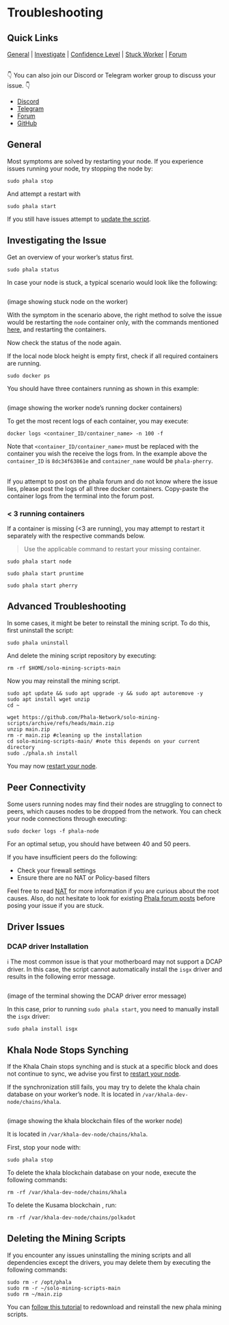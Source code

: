 # Troubleshooting

## Quick Links <a href="#quick-links" id="quick-links"></a>

[General](https://github.com/Phala-Network/solo-mining-scripts#navigate) | [Investigate](https://github.com/Phala-Network/solo-mining-scripts#investigating-the-issue) | [Confidence Level](https://wiki.phala.network/en-us/mine/solo/4-0-faq/#confidence-level) | [Stuck Worker](https://github.com/Phala-Network/solo-mining-scripts/tree/main#khala-node-stops-synching) | [Forum](https://forum.phala.network/c/mai/42-category/42)

\
👇 You can also join our Discord or Telegram worker group to discuss your issue. 👇

* [Discord](https://discord.gg/C6E4hQjk)
* [Telegram](https://t.me/phalaworker)
* [Forum](https://forum.phala.network/c/mai/42-category/42)
* [GitHub](https://github.com/Phala-Network/solo-mining-scripts)

## General <a href="#general" id="general"></a>

Most symptoms are solved by restarting your node. If you experience issues running your node, try stopping the node by:

```
sudo phala stop
```

And attempt a restart with

```
sudo phala start
```

If you still have issues attempt to [update the script](update-your-workers-node.md).

## Investigating the Issue <a href="#investigating-the-issue" id="investigating-the-issue"></a>

Get an overview of your worker’s status first.

```
sudo phala status
```

In case your node is stuck, a typical scenario would look like the following:

<figure><img src="https://user-images.githubusercontent.com/37558304/147273109-d4d1d5e3-5098-43d1-99f5-2ba995ecd1b6.png" alt=""><figcaption></figcaption></figure>

(image showing stuck node on the worker)

With the symptom in the scenario above, the right method to solve the issue would be restarting the `node` container only, with the commands mentioned [here](troubleshooting.md#general), and restarting the containers.

Now check the status of the node again.

If the local node block height is empty first, check if all required containers are running.

```
sudo docker ps
```

You should have three containers running as shown in this example:

<figure><img src="https://user-images.githubusercontent.com/37558304/145825263-50d69b7e-a7e1-45c9-9eca-cc2d7d3a6b69.png" alt=""><figcaption></figcaption></figure>

(image showing the worker node’s running docker containers)

To get the most recent logs of each container, you may execute:

```
docker logs <container_ID/container_name> -n 100 -f
```

Note that `<container_ID/container_name>` must be replaced with the container you wish the receive the logs from. In the example above the `container_ID` is `8dc34f63861e` and `container_name` would be `phala-pherry`.

\
If you attempt to post on the phala forum and do not know where the issue lies, please post the logs of all three docker containers. Copy-paste the container logs from the terminal into the forum post.

### < 3 running containers <a href="#3-running-containers" id="3-running-containers"></a>

If a container is missing (<3 are running), you may attempt to restart it separately with the respective commands below.

> Use the applicable command to restart your missing container.

```
sudo phala start node
```

```
sudo phala start pruntime
```

```
sudo phala start pherry
```

## Advanced Troubleshooting <a href="#advanced-troubleshooting" id="advanced-troubleshooting"></a>

In some cases, it might be beter to reinstall the mining script. To do this, first uninstall the script:

```
sudo phala uninstall
```

And delete the mining script repository by executing:

```
rm -rf $HOME/solo-mining-scripts-main
```

Now you may reinstall the mining script.

```
sudo apt update && sudo apt upgrade -y && sudo apt autoremove -y
sudo apt install wget unzip
cd ~
```

```
wget https://github.com/Phala-Network/solo-mining-scripts/archive/refs/heads/main.zip
unzip main.zip
rm -r main.zip #cleaning up the installation
cd solo-mining-scripts-main/ #note this depends on your current directory
sudo ./phala.sh install
```

You may now [restart your node](troubleshooting.md#general).

## Peer Connectivity <a href="#peer-connectivity" id="peer-connectivity"></a>

Some users running nodes may find their nodes are struggling to connect to peers, which causes nodes to be dropped from the network. You can check your node connections through executing:

```
sudo docker logs -f phala-node
```

For an optimal setup, you should have between 40 and 50 peers.

If you have insufficient peers do the following:

* Check your firewall settings
* Ensure there are no NAT or Policy-based filters

Feel free to read [NAT](https://en.wikipedia.org/wiki/Network\_address\_translation) for more information if you are curious about the root causes. Also, do not hesitate to look for existing [Phala forum posts](https://forum.phala.network/c/mai/42-category/42) before posing your issue if you are stuck.

## Driver Issues <a href="#driver-issues" id="driver-issues"></a>

### DCAP driver Installation <a href="#dcap-driver-installation" id="dcap-driver-installation"></a>

ℹ️ The most common issue is that your motherboard may not support a DCAP driver. In this case, the script cannot automatically install the `isgx` driver and results in the following error message.

<figure><img src="https://user-images.githubusercontent.com/37558304/143471619-1116c12f-7ef5-4313-93a5-51f3ed30c355.png" alt=""><figcaption></figcaption></figure>

(image of the terminal showing the DCAP driver error message)

In this case, prior to running `sudo phala start`, you need to manually install the `isgx` driver:

```
sudo phala install isgx
```

## Khala Node Stops Synching <a href="#khala-node-stops-synching" id="khala-node-stops-synching"></a>

If the Khala Chain stops synching and is stuck at a specific block and does not continue to sync, we advise you first to [restart your node](troubleshooting.md#general).

If the synchronization still fails, you may try to delete the khala chain database on your worker’s node. It is located in `/var/khala-dev-node/chains/khala`.

<figure><img src="https://user-images.githubusercontent.com/37558304/143770078-26a3c457-ce1d-447c-8e26-81ea0e1beb9b.png" alt=""><figcaption></figcaption></figure>

(image showing the khala blockchain files of the worker node)

It is located in `/var/khala-dev-node/chains/khala`.

First, stop your node with:

```
sudo phala stop
```

To delete the khala blockchain database on your node, execute the following commands:

```
rm -rf /var/khala-dev-node/chains/khala
```

To delete the Kusama blockchain , run:

```
rm -rf /var/khala-dev-node/chains/polkadot
```

## Deleting the Mining Scripts <a href="#deleting-the-mining-scripts" id="deleting-the-mining-scripts"></a>

If you encounter any issues uninstalling the mining scripts and all dependencies except the drivers, you may delete them by executing the following commands:

```
sudo rm -r /opt/phala
sudo rm -r ~/solo-mining-scripts-main
sudo rm ~/main.zip
```

You can [follow this tutorial](./) to redownload and reinstall the new phala mining scripts.
